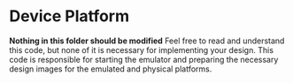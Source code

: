 # Device Platform

**Nothing in this folder should be modified** Feel free to read and understand
this code, but none of it is necessary for implementing your design. This code
is responsible for starting the emulator and preparing the necessary design
images for the emulated and physical platforms.